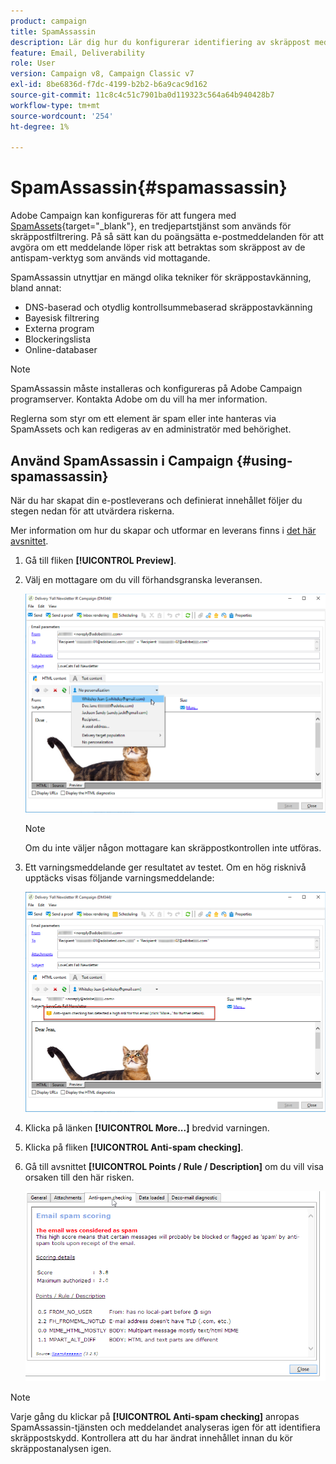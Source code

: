 ```yaml
---
product: campaign
title: SpamAssassin
description: Lär dig hur du konfigurerar identifiering av skräppost med SpamAssets
feature: Email, Deliverability
role: User
version: Campaign v8, Campaign Classic v7
exl-id: 8be6836d-f7dc-4199-b2b2-b6a9cac9d162
source-git-commit: 11c8c4c51c7901ba0d119323c564a64b940428b7
workflow-type: tm+mt
source-wordcount: '254'
ht-degree: 1%

---
```


# SpamAssassin{#spamassassin}

Adobe Campaign kan konfigureras för att fungera med [SpamAssets](https://spamassassin.apache.org){target="_blank"}, en tredjepartstjänst som används för skräppostfiltrering. På så sätt kan du poängsätta e-postmeddelanden för att avgöra om ett meddelande löper risk att betraktas som skräppost av de antispam-verktyg som används vid mottagande.

SpamAssassin utnyttjar en mängd olika tekniker för skräppostavkänning, bland annat:

* DNS-baserad och otydlig kontrollsummebaserad skräppostavkänning
* Bayesisk filtrering
* Externa program
* Blockeringslista
* Online-databaser

>[!NOTE]
>
>SpamAssassin måste installeras och konfigureras på Adobe Campaign programserver. Kontakta Adobe om du vill ha mer information.
>
>Reglerna som styr om ett element är spam eller inte hanteras via SpamAssets och kan redigeras av en administratör med behörighet.

## Använd SpamAssassin i Campaign {#using-spamassassin}

När du har skapat din e-postleverans och definierat innehållet följer du stegen nedan för att utvärdera riskerna.

Mer information om hur du skapar och utformar en leverans finns i [det här avsnittet](defining-the-email-content.md).

1. Gå till fliken **[!UICONTROL Preview]**.
1. Välj en mottagare om du vill förhandsgranska leveransen.

   ![](assets/s_tn_del_preview_spamassassin_recipient.png)

   >[!NOTE]
   >
   >Om du inte väljer någon mottagare kan skräppostkontrollen inte utföras.

1. Ett varningsmeddelande ger resultatet av testet. Om en hög risknivå upptäcks visas följande varningsmeddelande:

   ![](assets/s_tn_del_preview_spamassassin_ko.png)

1. Klicka på länken **[!UICONTROL More...]** bredvid varningen.
1. Klicka på fliken **[!UICONTROL Anti-spam checking]**.  
1. Gå till avsnittet **[!UICONTROL Points / Rule / Description]** om du vill visa orsaken till den här risken.

   ![](assets/s_tn_del_msg_spamassassin_ko.png)

>[!NOTE]
>
>Varje gång du klickar på **[!UICONTROL Anti-spam checking]** anropas SpamAssassin-tjänsten och meddelandet analyseras igen för att identifiera skräppostskydd. Kontrollera att du har ändrat innehållet innan du kör skräppostanalysen igen.
